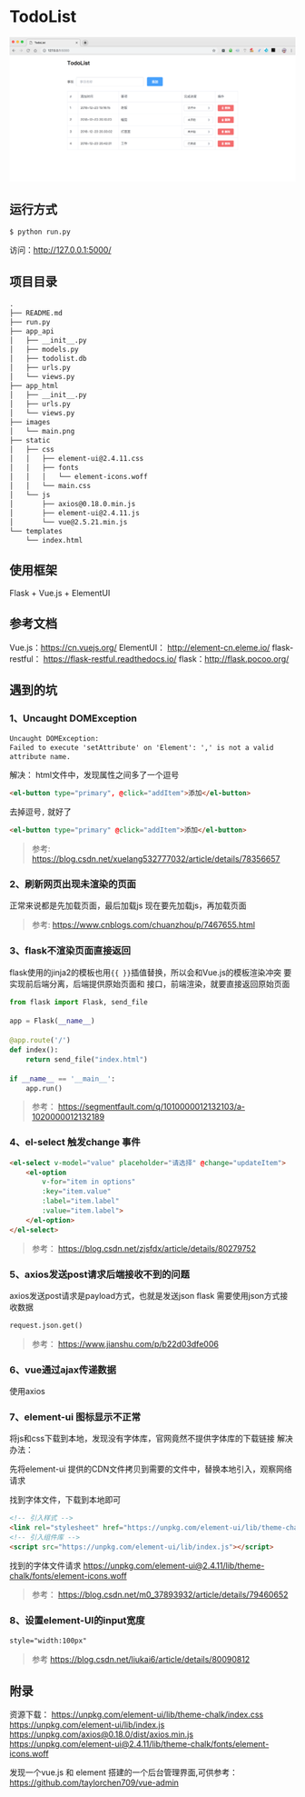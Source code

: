 # TodoList

![](images/main.png)

## 运行方式

```
$ python run.py
```
访问：http://127.0.0.1:5000/

## 项目目录
```
.
├── README.md
├── run.py
├── app_api
│   ├── __init__.py
│   ├── models.py
│   ├── todolist.db
│   ├── urls.py
│   └── views.py
├── app_html
│   ├── __init__.py
│   ├── urls.py
│   └── views.py
├── images
│   └── main.png
├── static
│   ├── css
│   │   ├── element-ui@2.4.11.css
│   │   ├── fonts
│   │   │   └── element-icons.woff
│   │   └── main.css
│   └── js
│       ├── axios@0.18.0.min.js
│       ├── element-ui@2.4.11.js
│       └── vue@2.5.21.min.js
└── templates
    └── index.html

```

## 使用框架
Flask + Vue.js + ElementUI


## 参考文档
Vue.js：https://cn.vuejs.org/
ElementUI： http://element-cn.eleme.io/
flask-restful： https://flask-restful.readthedocs.io/
flask：http://flask.pocoo.org/

## 遇到的坑
### 1、Uncaught DOMException
```
Uncaught DOMException:
Failed to execute 'setAttribute' on 'Element': ',' is not a valid attribute name.
```
解决：
html文件中，发现属性之间多了一个逗号
```html
<el-button type="primary", @click="addItem">添加</el-button>
```
去掉逗号`,` 就好了
```html
<el-button type="primary" @click="addItem">添加</el-button>
```

>参考:
>https://blog.csdn.net/xuelang532777032/article/details/78356657

### 2、刷新网页出现未渲染的页面
正常来说都是先加载页面，最后加载js
现在要先加载js，再加载页面

>参考:
>https://www.cnblogs.com/chuanzhou/p/7467655.html

### 3、flask不渲染页面直接返回
flask使用的jinja2的模板也用`{{ }}`插值替换，所以会和Vue.js的模板渲染冲突
要实现前后端分离，后端提供原始页面和 接口，前端渲染，就要直接返回原始页面
```python
from flask import Flask, send_file

app = Flask(__name__)

@app.route('/')
def index():
    return send_file("index.html")

if __name__ == '__main__':
    app.run()
```

>参考：
>https://segmentfault.com/q/1010000012132103/a-1020000012132189


### 4、el-select 触发change 事件
```html
<el-select v-model="value" placeholder="请选择" @change="updateItem">
    <el-option
        v-for="item in options"
        :key="item.value"
        :label="item.label"
        :value="item.label">
    </el-option>
</el-select>

```
>参考：
>https://blog.csdn.net/zjsfdx/article/details/80279752

### 5、axios发送post请求后端接收不到的问题
axios发送post请求是payload方式，也就是发送json
flask 需要使用json方式接收数据

```python
request.json.get()
```

>参考：
>https://www.jianshu.com/p/b22d03dfe006

### 6、vue通过ajax传递数据
使用axios

### 7、element-ui 图标显示不正常
将js和css下载到本地，发现没有字体库，官网竟然不提供字体库的下载链接
解决办法：

先将element-ui 提供的CDN文件拷贝到需要的文件中，替换本地引入，观察网络请求

找到字体文件，下载到本地即可

```html
<!-- 引入样式 -->
<link rel="stylesheet" href="https://unpkg.com/element-ui/lib/theme-chalk/index.css">
<!-- 引入组件库 -->
<script src="https://unpkg.com/element-ui/lib/index.js"></script>
```

找到的字体文件请求
https://unpkg.com/element-ui@2.4.11/lib/theme-chalk/fonts/element-icons.woff

>参考：
>https://blog.csdn.net/m0_37893932/article/details/79460652

### 8、设置element-UI的input宽度

```html
style="width:100px"
```
>参考
>https://blog.csdn.net/liukai6/article/details/80090812

## 附录
资源下载：
https://unpkg.com/element-ui/lib/theme-chalk/index.css
https://unpkg.com/element-ui/lib/index.js
https://unpkg.com/axios@0.18.0/dist/axios.min.js
https://unpkg.com/element-ui@2.4.11/lib/theme-chalk/fonts/element-icons.woff

发现一个vue.js 和 element 搭建的一个后台管理界面,可供参考：
https://github.com/taylorchen709/vue-admin
